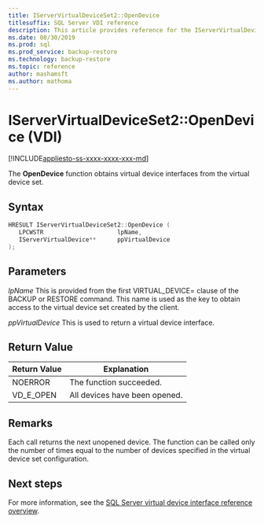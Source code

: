 ```yaml
---
title: IServerVirtualDeviceSet2::OpenDevice
titlesuffix: SQL Server VDI reference
description: This article provides reference for the IServerVirtualDeviceSet2::OpenDevice command.
ms.date: 08/30/2019
ms.prod: sql
ms.prod_service: backup-restore
ms.technology: backup-restore
ms.topic: reference
author: mashamsft
ms.author: mathoma
---
```


# IServerVirtualDeviceSet2::OpenDevice (VDI)

[!INCLUDE[appliesto-ss-xxxx-xxxx-xxx-md](../../../includes/applies-to-version/sqlserver.md)]

The **OpenDevice** function obtains virtual device interfaces from the virtual device set.

## Syntax

```c
HRESULT IServerVirtualDeviceSet2::OpenDevice (
   LPCWSTR                     lpName,
   IServerVirtualDevice**      ppVirtualDevice
);
```

## Parameters

*lpName*
This is provided from the first VIRTUAL_DEVICE= clause of the BACKUP or RESTORE command. This name is used as the key to obtain access to the virtual device set created by the client.

*ppVirtualDevice*
This is used to return a virtual device interface.

## Return Value

|Return Value | Explanation |
|---|---|
| NOERROR | The function succeeded. |
| VD_E_OPEN |All devices have been opened. |

## Remarks

Each call returns the next unopened device. The function can be called only the number of times equal to the number of devices specified in the virtual device set configuration.

## Next steps

For more information, see the [SQL Server virtual device interface reference overview](reference-virtual-device-interface.md).